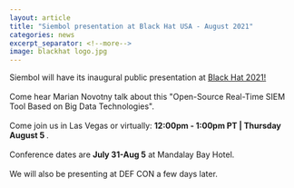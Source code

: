 ```yaml
---
layout: article
title: "Siembol presentation at Black Hat USA - August 2021"
categories: news
excerpt_separator: <!--more-->
image: blackhat logo.jpg
---
```


Siembol will have its inaugural public presentation at <a href="https://www.blackhat.com/us-21/arsenal/schedule/index.html#siembol-an-open-source-real-time-siem-tool-based-on-big-data-technologies-24038">Black Hat 2021! </a>
<br><br>
Come hear Marian Novotny talk about this "Open-Source Real-Time SIEM Tool Based on Big Data Technologies". <!--more-->
<br><br>
Come join us in Las Vegas or virtually: <strong> 12:00pm - 1:00pm PT | Thursday August 5 </strong>.
<br><br>
Conference dates are <strong>July 31-Aug 5</strong> at Mandalay Bay Hotel.
<br><br>
We will also be presenting at DEF CON a few days later. 
